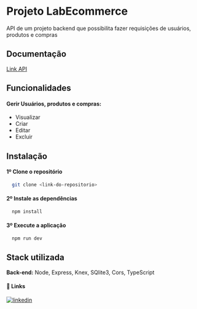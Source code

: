 
# Projeto LabEcommerce

API de um projeto backend que possibilita fazer requisições de usuários, produtos e compras




## Documentação

[Link API](https://documenter.getpostman.com/view/25826644/2s93Xwyigw)


## Funcionalidades

#### Gerir Usuários, produtos e compras:
- Visualizar
- Criar
- Editar
- Excluir


## Instalação


#### 1º Clone o repositório
```bash
  git clone <link-do-repositorio>
```
#### 2º Instale as dependências
```bash
  npm install
```
#### 3º Execute a aplicação
```bash
  npm run dev
```
    
## Stack utilizada

**Back-end:** Node, Express, Knex, SQlite3, Cors, TypeScript


#### 🔗 Links

[![linkedin](https://img.shields.io/badge/linkedin-0A66C2?style=for-the-badge&logo=linkedin&logoColor=white)](https://www.linkedin.com/in/allanrgc/)


